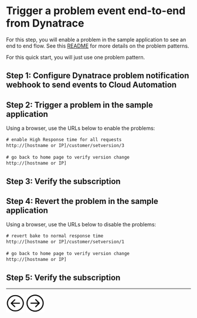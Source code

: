 # Trigger a problem event end-to-end from Dynatrace

For this step, you will enable a problem in the sample application to see an end to end flow. See this [README](https://github.com/dt-orders/overview) for more details on the problem patterns.

For this quick start, you will just use one problem pattern. 

## Step 1: Configure Dynatrace problem notification webhook to send events to Cloud Automation

## Step 2: Trigger a problem in the sample application

Using a browser, use the URLs below to enable the problems:

```
# enable High Response time for all requests
http://[hostname or IP]/customer/setversion/3

# go back to home page to verify version change
http://[hostname or IP]
```

## Step 3: Verify the subscription

## Step 4: Revert the problem in the sample application

Using a browser, use the URLs below to disable the problems:

```
# revert bake to normal response time 
http://[hostname or IP]/customer/setversion/1

# go back to home page to verify version change
http://[hostname or IP]
```

## Step 5: Verify the subscription

<hr>

[<img src="images/prev.png" width="50px" height="50"/>](PROBLEMEVENTTEST.md) [<img src="images/next.png" width="50px" height="50"/>](SLO.md)